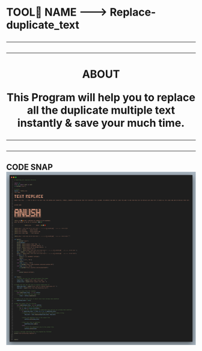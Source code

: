 <html>
<body>
<h1><b> TOOL🔨 NAME ---> Replace-duplicate_text </b>
<hr>
<hr>
<h1 align="center"> <b> ABOUT </b>
      <p> This Program will help you to replace all the duplicate multiple text instantly &amp; save your much time. </p>
<hr>
<hr>
<h2> <b> CODE SNAP </b>
<img src=" https://github.com/anushpathak09/Replace-duplicate-text/blob/main/replace-duplicate_text%20Code%20Snap.png ">

</body>
</html>
